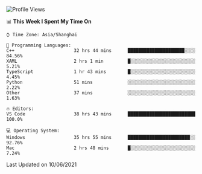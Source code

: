 <!--START_SECTION:waka-->
![Profile Views](http://img.shields.io/badge/Profile%20Views-5-blue)

📊 **This Week I Spent My Time On** 

```text
⌚︎ Time Zone: Asia/Shanghai

💬 Programming Languages: 
C++                      32 hrs 44 mins      █████████████████████░░░░   84.56% 
XAML                     2 hrs 1 min         █░░░░░░░░░░░░░░░░░░░░░░░░   5.21% 
TypeScript               1 hr 43 mins        █░░░░░░░░░░░░░░░░░░░░░░░░   4.45% 
Python                   51 mins             ░░░░░░░░░░░░░░░░░░░░░░░░░   2.22% 
Other                    37 mins             ░░░░░░░░░░░░░░░░░░░░░░░░░   1.63%

🔥 Editors: 
VS Code                  38 hrs 43 mins      █████████████████████████   100.0%

💻 Operating System: 
Windows                  35 hrs 55 mins      ███████████████████████░░   92.76% 
Mac                      2 hrs 48 mins       █░░░░░░░░░░░░░░░░░░░░░░░░   7.24%

```


 Last Updated on 10/06/2021
<!--END_SECTION:waka-->
